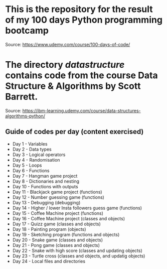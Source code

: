 # This is the repository for the result of my 100 days Python programming bootcamp 

Source: https://www.udemy.com/course/100-days-of-code/ 


# The directory _datastructure_ contains code from the course Data Structure & Algorithms by Scott Barrett.

Source: https://ibm-learning.udemy.com/course/data-structures-algorithms-python/

## Guide of codes per day (content exercised)

* Day 1 - Variables
* Day 2 - Data types 
* Day 3 - Logical operators
* Day 4 - Randomisation
* Day 5 - Loops
* Day 6 - Functions
* Day 7 - Hangman game project
* Day 8 - Dictionaries and nesting
* Day 10 - Functions with outputs
* Day 11 - Blackjack game project (functions)
* Day 12 - Number guessing game (functions)
* Day 13 - Debugging (debugging)
* Day 14 - Higher / lower Insta followers guess game (functions)
* Day 15 - Coffee Machine project (functions)
* Day 16 - Coffee Machine project (classes and objects)
* Day 17 - Quizz game (classes and objects)
* Day 18 - Painting program (objects)
* Day 19 - Sketching program (functions and objects)
* Day 20 - Snake game (classes and objects)
* Day 21 - Pong game (classes and objects)
* Day 22 - Snake with high score (classes and updating objects)
* Day 23 - Turtle cross (classes and objects, and updatig objects)
* Day 24 - Local files and directories